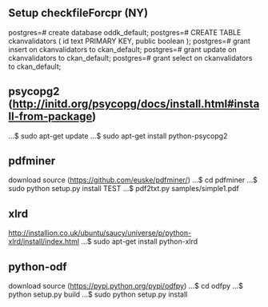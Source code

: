 Setup checkfileForcpr (NY)
-------------------------------------------------------------------------------

postgres=# create database oddk_default;
postgres=# CREATE TABLE ckanvalidators (
               id     text PRIMARY KEY,
               public boolean
           );
postgres=# grant insert on ckanvalidators to ckan_default;
postgres=# grant update on ckanvalidators to ckan_default;
postgres=# grant select on ckanvalidators to ckan_default;

psycopg2 (http://initd.org/psycopg/docs/install.html#install-from-package)
-----------------
...$ sudo apt-get update
...$ sudo apt-get install python-psycopg2

pdfminer
-----------------
download source (https://github.com/euske/pdfminer/)
...$ cd pdfminer
...$ sudo python setup.py install
TEST ...$ pdf2txt.py samples/simple1.pdf

xlrd
-----------------
http://installion.co.uk/ubuntu/saucy/universe/p/python-xlrd/install/index.html
...$ sudo apt-get install python-xlrd

python-odf
-----------------
download source (https://pypi.python.org/pypi/odfpy)
...$ cd odfpy
...$ python setup.py build
...$ sudo python setup.py install
